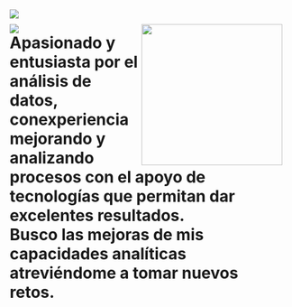 <h1 style="margin: 10px 10px">
    <img src="https://readme-typing-svg.herokuapp.com?font=Montserrat&weight=900&size=40&duration=1000&pause=2000&color=2545FF&center=true&vCenter=true&random=false&width=435&lines=DATA+ANALYTICS+📊​" />

<h1 style="margin: 10px 10px">
    <img src="https://readme-typing-svg.herokuapp.com?font=Montserrat&weight=700&size=40&duration=1000&pause=5000&color=2545FF&vCenter=true&random=false&width=435&lines=SOBRE+M%C3%8D+👨🏻‍💻​" /> <picture> <img align="right" src="https://github.com/7oSkaaa/7oSkaaa/blob/main/Images/Right_Side.gif?raw=true" width = 250px></picture>
<br>
Apasionado y entusiasta por el análisis de datos, conexperiencia mejorando y  analizando procesos con el apoyo de tecnologías que permitan dar excelentes resultados.<br> Busco las mejoras de mis capacidades analíticas atreviéndome a tomar nuevos retos.
